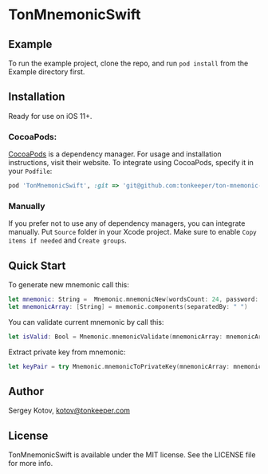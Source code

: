 # TonMnemonicSwift

## Example
To run the example project, clone the repo, and run `pod install` from the Example directory first.

## Installation
Ready for use on iOS 11+.

### CocoaPods:
[CocoaPods](https://cocoapods.org) is a dependency manager. For usage and installation instructions, visit their website. To integrate using CocoaPods, specify it in your `Podfile`:

```ruby
pod 'TonMnemonicSwift', :git => 'git@github.com:tonkeeper/ton-mnemonic-swift.git', :branch => 'main'
```

### Manually
If you prefer not to use any of dependency managers, you can integrate manually. Put `Source` folder in your Xcode project. Make sure to enable `Copy items if needed` and `Create groups`.

## Quick Start

To generate new mnemonic call this:
```swift
let mnemonic: String =  Mnemonic.mnemonicNew(wordsCount: 24, password: "")
let mnemonicArray: [String] = mnemonic.components(separatedBy: " ")
```

You can validate current mnemonic by call this:
```swift
let isValid: Bool = Mnemonic.mnemonicValidate(mnemonicArray: mnemonicArray, password: "")
```

Extract private key from mnemonic:
```swift
let keyPair = try Mnemonic.mnemonicToPrivateKey(mnemonicArray: mnemonicArray, password: "") 
```

## Author
Sergey Kotov, kotov@tonkeeper.com

## License
TonMnemonicSwift is available under the MIT license. See the LICENSE file for more info.
